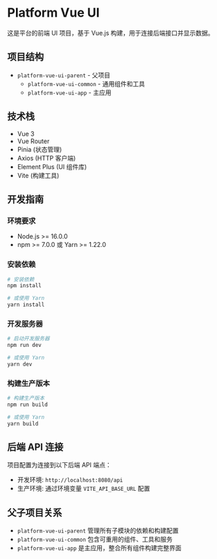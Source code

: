 # Platform Vue UI

这是平台的前端 UI 项目，基于 Vue.js 构建，用于连接后端接口并显示数据。

## 项目结构

- `platform-vue-ui-parent` - 父项目
  - `platform-vue-ui-common` - 通用组件和工具
  - `platform-vue-ui-app` - 主应用

## 技术栈

- Vue 3
- Vue Router
- Pinia (状态管理)
- Axios (HTTP 客户端)
- Element Plus (UI 组件库)
- Vite (构建工具)

## 开发指南

### 环境要求

- Node.js >= 16.0.0
- npm >= 7.0.0 或 Yarn >= 1.22.0

### 安装依赖

```bash
# 安装依赖
npm install

# 或使用 Yarn
yarn install
```

### 开发服务器

```bash
# 启动开发服务器
npm run dev

# 或使用 Yarn
yarn dev
```

### 构建生产版本

```bash
# 构建生产版本
npm run build

# 或使用 Yarn
yarn build
```

## 后端 API 连接

项目配置为连接到以下后端 API 端点：

- 开发环境: `http://localhost:8080/api`
- 生产环境: 通过环境变量 `VITE_API_BASE_URL` 配置

## 父子项目关系

- `platform-vue-ui-parent` 管理所有子模块的依赖和构建配置
- `platform-vue-ui-common` 包含可重用的组件、工具和服务
- `platform-vue-ui-app` 是主应用，整合所有组件构建完整界面
